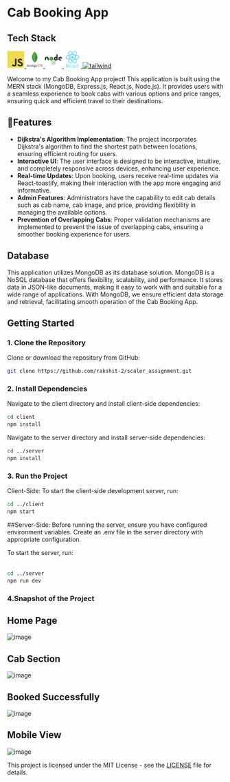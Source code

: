 # Cab Booking App

## Tech Stack
<p align="left">
  <a href="https://developer.mozilla.org/en-US/docs/Web/JavaScript" target="_blank" rel="noreferrer">
    <img src="https://raw.githubusercontent.com/devicons/devicon/master/icons/javascript/javascript-original.svg" alt="javascript" width="40" height="40"/>
  </a>
  <a href="https://www.mongodb.com/" target="_blank" rel="noreferrer">
    <img src="https://raw.githubusercontent.com/devicons/devicon/master/icons/mongodb/mongodb-original-wordmark.svg" alt="mongodb" width="40" height="40"/>
  </a>
  <a href="https://nodejs.org" target="_blank" rel="noreferrer">
    <img src="https://raw.githubusercontent.com/devicons/devicon/master/icons/nodejs/nodejs-original-wordmark.svg" alt="nodejs" width="40" height="40"/>
  </a>
  <a href="https://reactjs.org/" target="_blank" rel="noreferrer">
    <img src="https://raw.githubusercontent.com/devicons/devicon/master/icons/react/react-original-wordmark.svg" alt="react" width="40" height="40"/>
  </a>
  <a href="https://tailwindcss.com/" target="_blank" rel="noreferrer">
    <img src="https://www.vectorlogo.zone/logos/tailwindcss/tailwindcss-icon.svg" alt="tailwind" width="40" height="40"/>
  </a>
</p>





Welcome to my Cab Booking App project! This application is built using the MERN stack (MongoDB, Express.js, React.js, Node.js). It provides users with a seamless experience to book cabs with various options and price ranges, ensuring quick and efficient travel to their destinations.

## 🚀Features

- **Dijkstra's Algorithm Implementation**: The project incorporates Dijkstra's algorithm to find the shortest path between locations, ensuring efficient routing for users.
- **Interactive UI**: The user interface is designed to be interactive, intuitive, and completely responsive across devices, enhancing user experience.
- **Real-time Updates**: Upon booking, users receive real-time updates via React-toastify, making their interaction with the app more engaging and informative.
- **Admin Features**: Administrators have the capability to edit cab details such as cab name, cab image, and price, providing flexibility in managing the available options.
- **Prevention of Overlapping Cabs**: Proper validation mechanisms are implemented to prevent the issue of overlapping cabs, ensuring a smoother booking experience for users.

## Database

This application utilizes MongoDB as its database solution. MongoDB is a NoSQL database that offers flexibility, scalability, and performance. It stores data in JSON-like documents, making it easy to work with and suitable for a wide range of applications. With MongoDB, we ensure efficient data storage and retrieval, facilitating smooth operation of the Cab Booking App.

## Getting Started


### 1. Clone the Repository

Clone or download the repository from GitHub:

```bash
git clone https://github.com/rakshit-2/scaler_assignment.git

```
### 2. Install Dependencies


Navigate to the client directory and install client-side dependencies:

```bash
cd client
npm install
```


Navigate to the server directory and install server-side dependencies:

```bash
cd ../server
npm install
```

### 3. Run the Project

Client-Side:
To start the client-side development server, run:

```bash
cd ../client
npm start
```
##Server-Side:
Before running the server, ensure you have configured environment variables. Create an .env file in the server directory with appropriate configuration.

To start the server, run:

```bash

cd ../server
npm run dev
```

### 4.Snapshot of the Project

## Home Page
![image](https://github.com/Neha-Ujjwal/Neha-Ujjwal_2110992498/assets/104856137/fbcd8113-3239-4e24-9b53-d77762b4d838)

## Cab Section

![image](https://github.com/Neha-Ujjwal/Neha-Ujjwal_2110992498/assets/104856137/06ba1cef-3096-4dfd-9435-172e0deb2baa)

## Booked Successfully

![image](https://github.com/Neha-Ujjwal/Neha-Ujjwal_2110992498/assets/104856137/e739efcf-05e4-441b-b4be-c377905d8802)


## Mobile View

![image](https://github.com/Neha-Ujjwal/Neha-Ujjwal_2110992498/assets/104856137/d6659bd9-9e79-4224-9919-8b17dbd6535f)







This project is licensed under the MIT License - see the [LICENSE](LICENSE) file for details.
